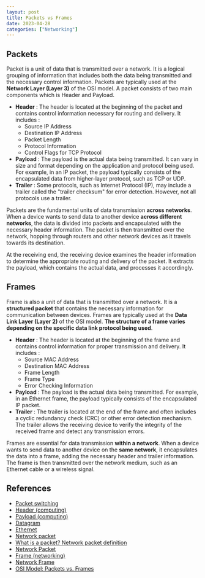 ```yaml
---
layout: post
title: Packets vs Frames
date: 2023-04-28
categories: ["Networking"]
---
```


## Packets

Packet is a unit of data that is transmitted over a network. It is a logical grouping of information that includes both the data being transmitted and the necessary control information. Packets are typically used at the **Network Layer (Layer 3)** of the OSI model. A packet consists of two main components which is Header and Payload.

- **Header** : The header is located at the beginning of the packet and contains control information necessary for routing and delivery. It includes : 
	- Source IP Address
	- Destination IP Address
	- Packet Length
	- Protocol Information
	- Control Flags for TCP Protocol
- **Payload** : The payload is the actual data being transmitted. It can vary in size and format depending on the application and protocol being used. For example, in an IP packet, the payload typically consists of the encapsulated data from higher-layer protocol, such as TCP or UDP.
- **Trailer** : Some protocols, such as Internet Protocol (IP), may include a trailer called the "trailer checksum" for error detection. However, not all protocols use a trailer.

Packets are the fundamental units of data transmission **across networks**. When a device wants to send data to another device **across different networks**, the data is divided into packets and encapsulated with the necessary header information. The packet is then transmitted over the network, hopping through routers and other network devices as it travels towards its destination.

At the receiving end, the receiving device examines the header information to determine the appropriate routing and delivery of the packet. It extracts the payload, which contains the actual data, and processes it accordingly.

## Frames

Frame is also a unit of data that is transmitted over a network. It is a **structured packet** that contains the necessary information for communication between devices. Frames are typically used at the **Data Link Layer (Layer 2)** of the OSI model. **The structure of a frame varies depending on the specific data link protocol being used**.

- **Header** : The header is located at the beginning of the frame and contains control information for proper transmission and delivery. It includes :
	- Source MAC Address
	- Destination MAC Address
	- Frame Length
	- Frame Type
	- Error Checking Information
- **Payload** : The payload is the actual data being transmitted. For example, in an Ethernet frame, the payload typically consists of the encapsulated IP packet.
- **Trailer** : The trailer is located at the end of the frame and often includes a cyclic redundancy check (CRC) or other error detection mechanism. The trailer allows the receiving device to verify the integrity of the received frame and detect any transmission errors.

Frames are essential for data transmission **within a network**. When a device wants to send data to another device on the **same network**, it encapsulates the data into a frame, adding the necessary header and trailer information. The frame is then transmitted over the network medium, such as an Ethernet cable or a wireless signal.

## References

- [Packet switching](https://en.wikipedia.org/wiki/Packet_switching)
- [Header (computing)](https://en.wikipedia.org/wiki/Header_(computing))
- [Payload (computing)](https://en.wikipedia.org/wiki/Payload_(computing))
- [Datagram](https://en.wikipedia.org/wiki/Datagram)
- [Ethernet](https://en.wikipedia.org/wiki/Ethernet)
- [Network packet](https://en.wikipedia.org/wiki/Network_packet)
- [What is a packet? Network packet definition](https://www.cloudflare.com/learning/network-layer/what-is-a-packet/)
- [Network Packet](https://networkencyclopedia.com/network-packet/)
- [Frame (networking)](https://en.wikipedia.org/wiki/Frame_(networking))
- [Network Frame](https://networkencyclopedia.com/network-frame/)
- [OSI Model: Packets vs. Frames](https://www.baeldung.com/cs/osi-packets-vs-frames)

